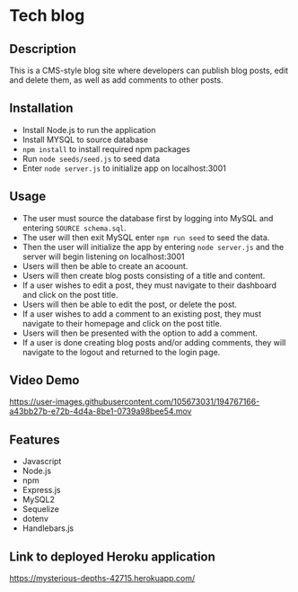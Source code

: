 # Tech blog

## Description

  This is a CMS-style blog site where developers can publish blog posts, edit and delete them, as well as add comments to other posts.

  ## Installation

   *  Install Node.js to run the application
   *  Install MYSQL to source database
   * `npm install` to install required npm packages
   *  Run `node seeds/seed.js` to seed data
   *  Enter `node server.js` to initialize app on localhost:3001

  ## Usage

   * The user must source the database first by logging into MySQL and entering `SOURCE schema.sql`.
   * The user will then exit MySQL enter `npm run seed` to seed the data.
   * Then the user will initialize the app by entering `node server.js` and the server will begin listening on localhost:3001
   * Users will then be able to create an acoount.
   * Users will then create blog posts consisting of a title and content.
   * If a user wishes to edit a post, they must navigate to their dashboard and click on the post title.
   * Users will then be able to edit the post, or delete the post.
   * If a user wishes to add a comment to an existing post, they must navigate to their homepage and click on the post title.
   * Users will then be presented with the option to add a comment.
   * If a user is done creating blog posts and/or adding comments, they will navigate to the logout and returned to the login page.
  
  
  ## Video Demo
  
  https://user-images.githubusercontent.com/105673031/194767166-a43bb27b-e72b-4d4a-8be1-0739a98bee54.mov

  ## Features
  
   * Javascript
   * Node.js
   * npm
   * Express.js
   * MySQL2
   * Sequelize
   * dotenv
   * Handlebars.js
   
   ## Link to deployed Heroku application
   
   https://mysterious-depths-42715.herokuapp.com/ 
